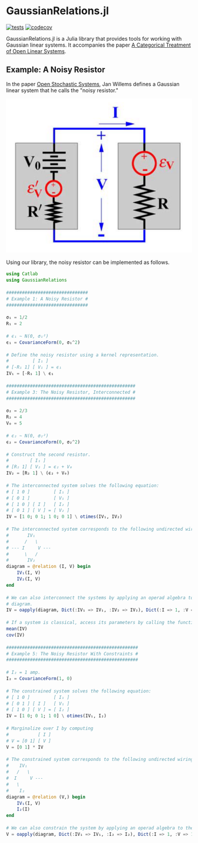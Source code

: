 # GaussianRelations.jl

[![tests](https://github.com/samuelsonric/GaussianRelations.jl/actions/workflows/tests.yml/badge.svg)](https://github.com/samuelsonric/GaussianRelations.jl/actions/workflows/tests.yml?query=workflow%3Atests)
[![codecov](https://codecov.io/gh/samuelsonric/GaussianRelations.jl/graph/badge.svg?token=pVcto1pdzK)](https://codecov.io/gh/samuelsonric/GaussianRelations.jl)

GaussianRelations.jl is a Julia library that provides tools for working with Gaussian linear systems. It accompanies the paper [A Categorical Treatment of Open Linear Systems](https://arxiv.org/abs/2403.03934).

## Example: A Noisy Resistor

In the paper [Open Stochastic Systems](https://ieeexplore.ieee.org/abstract/document/6255764), Jan Willems defines a Gaussian linear system that he calls the "noisy resistor."

![resistor](resistor.png)

Using our library, the noisy resistor can be implemented as follows.

```julia
using Catlab
using GaussianRelations

###############################
# Example 1: A Noisy Resistor #
###############################

σ₁ = 1/2
R₁ = 2

# ϵ₁ ~ N(0, σ₁²)
ϵ₁ = CovarianceForm(0, σ₁^2)

# Define the noisy resistor using a kernel representation.
#         [ I₁ ]
# [-R₁ 1] [ V₁ ] = ϵ₁
IV₁ = [-R₁ 1] \ ϵ₁

#################################################
# Example 3: The Noisy Resistor, Interconnected #
#################################################

σ₂ = 2/3
R₂ = 4
V₀ = 5

# ϵ₂ ~ N(0, σ₂²)
ϵ₂ = CovarianceForm(0, σ₂^2)

# Construct the second resistor.
#        [ I₁ ]
# [R₂ 1] [ V₂ ] = ϵ₂ + V₀
IV₂ = [R₂ 1] \ (ϵ₂ + V₀)

# The interconnected system solves the following equation:
# [ 1 0 ]         [ I₁ ]
# [ 0 1 ]         [ V₁ ]
# [ 1 0 ] [ I ]   [ I₂ ]
# [ 0 1 ] [ V ] = [ V₂ ]
IV = [1 0; 0 1; 1 0; 0 1] \ otimes(IV₁, IV₂)

# The interconnected system corresponds to the following undirected wiring diagram.
#       IV₁
#      /   \
# --- I     V ---
#      \   /
#       IV₂
diagram = @relation (I, V) begin
    IV₁(I, V)
    IV₂(I, V)
end

# We can also interconnect the systems by applying an operad algebra to the preceding
# diagram.
IV = oapply(diagram, Dict(:IV₁ => IV₁, :IV₂ => IV₂), Dict(:I => 1, :V => 1))

# If a system is classical, access its parameters by calling the functions mean and cov.
mean(IV)
cov(IV)

##################################################
# Example 5: The Noisy Resistor With Constraints #
##################################################

# I₂ = 1 amp.
I₂ = CovarianceForm(1, 0)

# The constrained system solves the following equation:
# [ 1 0 ]         [ I₁ ]
# [ 0 1 ] [ I ]   [ V₁ ]
# [ 1 0 ] [ V ] = [ I₂ ]
IV = [1 0; 0 1; 1 0] \ otimes(IV₁, I₂)

# Marginalize over I by computing
#           [ I ]
# V = [0 1] [ V ]
V = [0 1] * IV

# The constrained system corresponds to the following undirected wiring diagram.
#    IV₁
#   /   \
#  I     V ---
#   \
#    I₂
diagram = @relation (V,) begin
    IV₁(I, V)
    I₂(I)
end

# We can also constrain the system by applying an operad algebra to the preceding diagram.
V = oapply(diagram, Dict(:IV₁ => IV₁, :I₂ => I₂), Dict(:I => 1, :V => 1))
```
